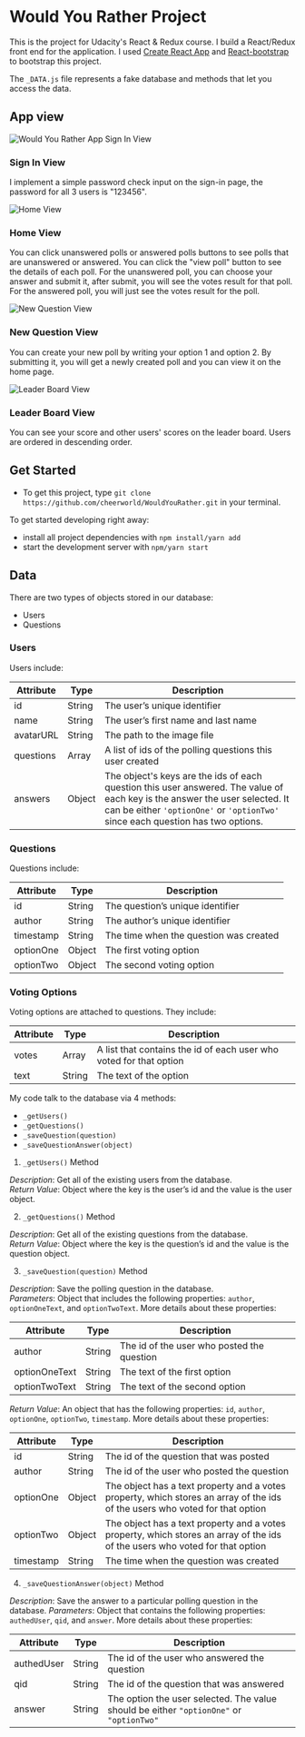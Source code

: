 # Would You Rather Project

This is the project for Udacity's React & Redux course. I build a React/Redux front end for the application. I used [Create React App](https://github.com/facebook/create-react-app) and [React-bootstrap](https://react-bootstrap.github.io/) to bootstrap this project.

The `_DATA.js` file represents a fake database and methods that let you access the data.

## App view

![Would You Rather App Sign In View](./WebImage/11.PNG)
### Sign In View
I implement a simple password check input on the sign-in page, the password for all 3 users is "123456".

![Home View](./WebImage/aa.PNG)
### Home View
You can click unanswered polls or answered polls buttons to see polls that are unanswered or answered. You can click the "view poll" button to see the details of each poll. For the unanswered poll, you can choose your answer and submit it, after submit, you will see the votes result for that poll. For the answered poll, you will just see the votes result for the poll.

![New Question View](./WebImage/dd.PNG)
### New Question View
You can create your new poll by writing your option 1 and option 2. By submitting it, you will get a newly created poll and you can view it on the home page.

![Leader Board View](./WebImage/ff.PNG)
### Leader Board View
You can see your score and other users' scores on the leader board. Users are ordered in descending order.

## Get Started

* To get this project, type `git clone https://github.com/cheerworld/WouldYouRather.git` in your terminal.

To get started developing right away:

* install all project dependencies with `npm install/yarn add`
* start the development server with `npm/yarn start`

## Data

There are two types of objects stored in our database:

* Users
* Questions

### Users

Users include:

| Attribute    | Type             | Description           |
|-----------------|------------------|-------------------         |
| id                 | String           | The user’s unique identifier |
| name          | String           | The user’s first name  and last name     |
| avatarURL  | String           | The path to the image file |
| questions | Array | A list of ids of the polling questions this user created|
| answers      | Object         |  The object's keys are the ids of each question this user answered. The value of each key is the answer the user selected. It can be either `'optionOne'` or `'optionTwo'` since each question has two options.

### Questions

Questions include:

| Attribute | Type | Description |
|-----------------|------------------|-------------------|
| id                  | String | The question’s unique identifier |
| author        | String | The author’s unique identifier |
| timestamp | String | The time when the question was created|
| optionOne | Object | The first voting option|
| optionTwo | Object | The second voting option|

### Voting Options

Voting options are attached to questions. They include:

| Attribute | Type | Description |
|-----------------|------------------|-------------------|
| votes             | Array | A list that contains the id of each user who voted for that option|
| text                | String | The text of the option |

My code talk to the database via 4 methods:

* `_getUsers()`
* `_getQuestions()`
* `_saveQuestion(question)`
* `_saveQuestionAnswer(object)`

1) `_getUsers()` Method

*Description*: Get all of the existing users from the database.  
*Return Value*: Object where the key is the user’s id and the value is the user object.

2) `_getQuestions()` Method

*Description*: Get all of the existing questions from the database.  
*Return Value*: Object where the key is the question’s id and the value is the question object.

3) `_saveQuestion(question)` Method

*Description*: Save the polling question in the database.  
*Parameters*:  Object that includes the following properties: `author`, `optionOneText`, and `optionTwoText`. More details about these properties:

| Attribute | Type | Description |
|-----------------|------------------|-------------------|
| author | String | The id of the user who posted the question|
| optionOneText| String | The text of the first option |
| optionTwoText | String | The text of the second option |

*Return Value*:  An object that has the following properties: `id`, `author`, `optionOne`, `optionTwo`, `timestamp`. More details about these properties:

| Attribute | Type | Description |
|-----------------|------------------|-------------------|
| id | String | The id of the question that was posted|
| author | String | The id of the user who posted the question|
| optionOne | Object | The object has a text property and a votes property, which stores an array of the ids of the users who voted for that option|
| optionTwo | Object | The object has a text property and a votes property, which stores an array of the ids of the users who voted for that option|
|timestamp|String | The time when the question was created|

4) `_saveQuestionAnswer(object)` Method

*Description*: Save the answer to a particular polling question in the database.
*Parameters*: Object that contains the following properties: `authedUser`, `qid`, and `answer`. More details about these properties:

| Attribute | Type | Description |
|-----------------|------------------|-------------------|
| authedUser | String | The id of the user who answered the question|
| qid | String | The id of the question that was answered|
| answer | String | The option the user selected. The value should be either `"optionOne"` or `"optionTwo"`|
